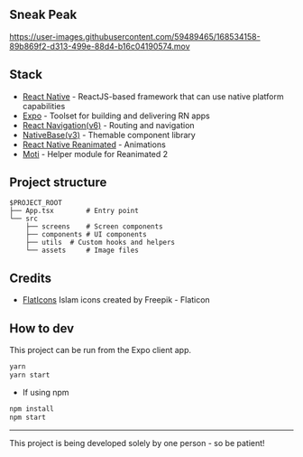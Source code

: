 ## Sneak Peak

https://user-images.githubusercontent.com/59489465/168534158-89b869f2-d313-499e-88d4-b16c04190574.mov



## Stack

- [React Native](https://reactnative.dev/) - ReactJS-based framework that can use native platform capabilities
- [Expo](https://expo.dev/) - Toolset for building and delivering RN apps
- [React Navigation(v6)](https://reactnavigation.org/) - Routing and navigation
- [NativeBase(v3)](https://nativebase.io/) - Themable component library
- [React Native Reanimated](https://docs.swmansion.com/react-native-reanimated/) - Animations
- [Moti](https://moti.fyi/) - Helper module for Reanimated 2

## Project structure

```
$PROJECT_ROOT
├── App.tsx        # Entry point
└── src
    ├── screens    # Screen components
    ├── components # UI components
    ├── utils  # Custom hooks and helpers
    └── assets     # Image files
```

## Credits

- [FlatIcons](https://www.flaticon.com/) Islam icons created by Freepik - Flaticon

## How to dev

This project can be run from the Expo client app.

```sh
yarn
yarn start
```
- If using npm

```sh
npm install
npm start
```
---

This project is being developed solely by one person - so be patient!
